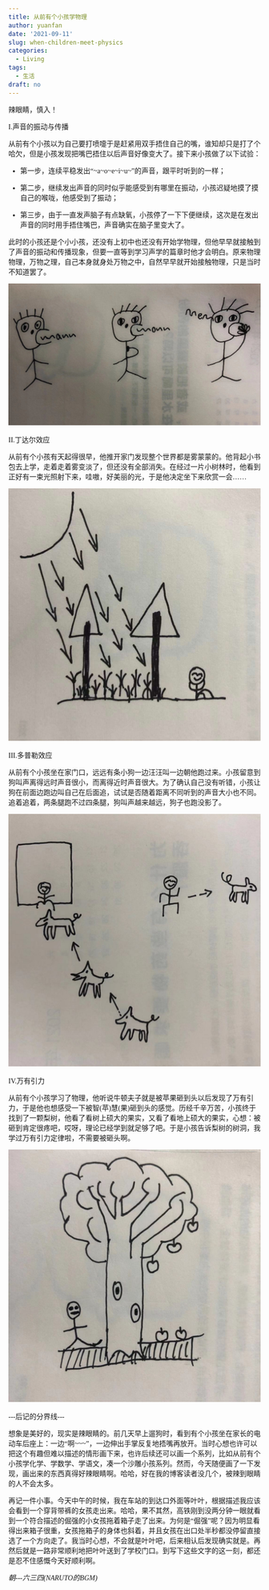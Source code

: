```yaml
---
title: 从前有个小孩学物理
author: yuanfan
date: '2021-09-11'
slug: when-children-meet-physics
categories:
  - Living
tags:
  - 生活
draft: no
---
```


<font face="微软雅黑">辣眼睛，慎入！

<!--more-->

I.声音的振动与传播

从前有个小孩以为自己要打喷嚏于是赶紧用双手捂住自己的嘴，谁知却只是打了个哈欠，但是小孩发现把嘴巴捂住以后声音好像变大了。接下来小孩做了以下试验：

+ 第一步，连续平稳发出“~a~o~e~i~u~”的声音，跟平时听到的一样；

+ 第二步，继续发出声音的同时似乎能感受到有哪里在振动，小孩迟疑地摸了摸自己的喉咙，他感受到了振动；

+ 第三步，由于一直发声脑子有点缺氧，小孩停了一下下便继续，这次是在发出声音的同时用手捂住嘴巴，声音确实在脑子里变大了。

此时的小孩还是个小小孩，还没有上初中也还没有开始学物理，但他早早就接触到了声音的振动和传播现象，但要一直等到学习声学的篇章时他才会明白。原来物理物理，万物之理，自己本身就身处万物之中，自然早早就开始接触物理，只是当时不知道罢了。

![](https://raw.githubusercontent.com/earfanfan/yf/main/static/images/2021-09-11-1.jpg)

II.丁达尔效应

从前有个小孩有天起得很早，他推开家门发现整个世界都是雾蒙蒙的。他背起小书包去上学，走着走着雾变淡了，但还没有全部消失。在经过一片小树林时，他看到正好有一束光照射下来，哇嗷，好美丽的光，于是他决定坐下来欣赏一会……

![](https://raw.githubusercontent.com/earfanfan/yf/main/static/images/2021-09-11-2.jpg)

III.多普勒效应

从前有个小孩坐在家门口，远远有条小狗一边汪汪叫一边朝他跑过来。小孩留意到狗叫声离得远时声音很小，而离得近时声音很大。为了确认自己没有听错，小孩让狗在前面边跑边叫自己在后面追，试试是否随着距离不同听到的声音大小也不同。追着追着，两条腿跑不过四条腿，狗叫声越来越远，狗子也跑没影了。

![](https://raw.githubusercontent.com/earfanfan/yf/main/static/images/2021-09-11-3.jpg)

IV.万有引力

从前有个小孩学习了物理，他听说牛顿夫子就是被苹果砸到头以后发现了万有引力，于是他也想感受一下被智(苹)慧(果)砸到头的感觉。历经千辛万苦，小孩终于找到了一颗梨树，他看了看树上硕大的果实，又看了看地上硕大的果实，心想：被砸到肯定很疼吧，哎呀，理论已经学到就足够了吧。于是小孩告诉梨树的树洞，我学过万有引力定律啦，不需要被砸头啊。

![](https://raw.githubusercontent.com/earfanfan/yf/main/static/images/2021-09-11-4.jpg)

---后记的分界线---

想象是美好的，现实是辣眼睛的。前几天早上遛狗时，看到有个小孩坐在家长的电动车后座上：一边“啊~~~”，一边伸出手掌反复地捂嘴再放开。当时心想也许可以把这个有趣但难以描述的情形画下来，也许后续还可以画一个系列，比如从前有个小孩学化学、学数学、学语文，凑一个沙雕小孩系列。然而，今天随便画了一下发现，画出来的东西真得好辣眼睛啊。哈哈，好在我的博客读者没几个，被辣到眼睛的人不会太多。

再记一件小事。今天中午的时候，我在车站的到达口外面等叶叶，根据描述我应该会看到一个穿背带裤的女孩走出来。哈哈，果不其然，高铁刚到没两分钟一眼就看到一个符合描述的倔强的小女孩拖着箱子走了出来。为何是“倔强”呢？因为明显看得出来箱子很重，女孩拖箱子的身体也斜着，并且女孩在出口处半秒都没停留直接选了一个方向走了。我当时心想，不会就是叶叶吧，后来相认后发现确实就是。再然后就是一路非常顺利地把叶叶送到了学校门口。到写下这些文字的这一刻，都还是忍不住感慨今天好顺利啊。

*朝---六三四(NARUTO的BGM)*
